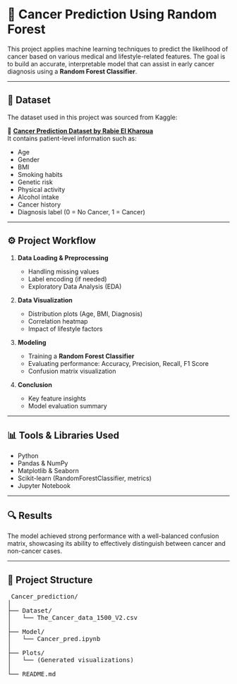 # 🧠 Cancer Prediction Using Random Forest

This project applies machine learning techniques to predict the likelihood of cancer based on various medical and lifestyle-related features. The goal is to build an accurate, interpretable model that can assist in early cancer diagnosis using a **Random Forest Classifier**.

---

## 📁 Dataset

The dataset used in this project was sourced from Kaggle:

📎 **[Cancer Prediction Dataset by Rabie El Kharoua](https://www.kaggle.com/datasets/rabieelkharoua/cancer-prediction-dataset/data)**  
It contains patient-level information such as:

- Age  
- Gender  
- BMI  
- Smoking habits  
- Genetic risk  
- Physical activity  
- Alcohol intake  
- Cancer history  
- Diagnosis label (0 = No Cancer, 1 = Cancer)

---

## ⚙️ Project Workflow

1. **Data Loading & Preprocessing**
   - Handling missing values
   - Label encoding (if needed)
   - Exploratory Data Analysis (EDA)

2. **Data Visualization**
   - Distribution plots (Age, BMI, Diagnosis)
   - Correlation heatmap
   - Impact of lifestyle factors

3. **Modeling**
   - Training a **Random Forest Classifier**
   - Evaluating performance: Accuracy, Precision, Recall, F1 Score
   - Confusion matrix visualization

4. **Conclusion**
   - Key feature insights
   - Model evaluation summary

---

## 📊 Tools & Libraries Used

- Python
- Pandas & NumPy
- Matplotlib & Seaborn
- Scikit-learn (RandomForestClassifier, metrics)
- Jupyter Notebook

---

## 🔍 Results

The model achieved strong performance with a well-balanced confusion matrix, showcasing its ability to effectively distinguish between cancer and non-cancer cases.

---

## 📌 Project Structure

<pre> Cancer_prediction/
│
├── Dataset/
│   └── The_Cancer_data_1500_V2.csv
│
├── Model/
│   └── Cancer_pred.ipynb
│
├── Plots/
│   └── (Generated visualizations)
│
└── README.md
 </pre>
